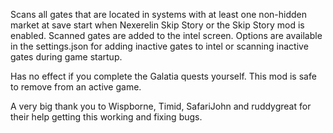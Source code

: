 Scans all gates that are located in systems with at least one non-hidden market at save start when Nexerelin Skip Story or the Skip Story mod is enabled. Scanned gates are added to the intel screen. Options are available in the settings.json for adding inactive gates to intel or scanning inactive gates during game startup.

Has no effect if you complete the Galatia quests yourself. This mod is safe to remove from an active game.

A very big thank you to Wispborne, Timid, SafariJohn and ruddygreat for their help getting this working and fixing bugs.
